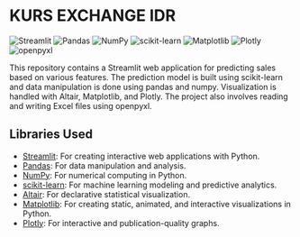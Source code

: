 # KURS EXCHANGE IDR
![Streamlit](https://img.shields.io/badge/-Streamlit-FF4B4B?style=flat-square&logo=Streamlit&logoColor=white)
![Pandas](https://img.shields.io/badge/-Pandas-150458?style=flat-square&logo=Pandas&logoColor=white)
![NumPy](https://img.shields.io/badge/-NumPy-013243?style=flat-square&logo=NumPy&logoColor=white)
![scikit-learn](https://img.shields.io/badge/-scikit--learn-F7931E?style=flat-square&logo=scikit-learn&logoColor=white)
![Matplotlib](https://img.shields.io/badge/-Matplotlib-377EB8?style=flat-square&logo=Matplotlib&logoColor=white)
![Plotly](https://img.shields.io/badge/-Plotly-3F4F75?style=flat-square&logo=Plotly&logoColor=white)
![openpyxl](https://img.shields.io/badge/-openpyxl-00ADEF?style=flat-square&logo=openpyxl&logoColor=white)

This repository contains a Streamlit web application for predicting sales based on various features. The prediction model is built using scikit-learn and data manipulation is done using pandas and numpy. Visualization is handled with Altair, Matplotlib, and Plotly. The project also involves reading and writing Excel files using openpyxl.

## Libraries Used

- [Streamlit](https://streamlit.io/): For creating interactive web applications with Python.
- [Pandas](https://pandas.pydata.org/): For data manipulation and analysis.
- [NumPy](https://numpy.org/): For numerical computing in Python.
- [scikit-learn](https://scikit-learn.org/stable/): For machine learning modeling and predictive analytics.
- [Altair](https://altair-viz.github.io/): For declarative statistical visualization.
- [Matplotlib](https://matplotlib.org/): For creating static, animated, and interactive visualizations in Python.
- [Plotly](https://plotly.com/python/): For interactive and publication-quality graphs.
